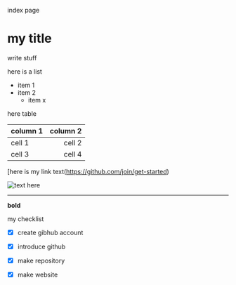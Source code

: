 index page

# my title

write stuff

here is a list

- item 1
- item 2
    - item x

here table

column 1 | column 2
---|---:
cell 1 | cell 2
cell 3 | cell 4

[here is my link text(https://github.com/join/get-started)

![text here](https://www.sciencemag.org/sites/default/files/styles/article_main_large/public/dogs_1280p_0.jpg?itok=cnRk0HYq)

---

**bold**

my checklist

- [x] create gibhub account
- [x] introduce github
- [x] make repository
- [x] make website

